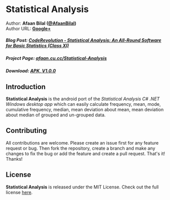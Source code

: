 Statistical Analysis
==============

Author: **Afaan Bilal ([@AfaanBilal](https://github.com/AfaanBilal))**   
Author URL: **[Google+](https://google.com/+AfaanBilal)**

##### Blog Post: [CodeRevolution - Statistical Analysis: An All-Round Software for Basic Statistics (Class XI)](http://www.coderevolution.tk/2015/05/statistical-analysis-all-round-software.html)
##### Project Page: [afaan.cu.cc/Statistical-Analysis](http://afaan.cu.cc/Statistical-Analysis)
##### Download: [APK, V1.0.0](http://afaan.cu.cc/Statistical-Analysis/Statistical-Analysis-1.0.0-APK.zip)

## Introduction
**Statistical Analysis** is the android port of the *Statistical Analysis C# .NET Windows desktop app* which can easily 
calculate frequency, mean, mode, cumulative frequency, median, mean deviation about mean, mean deviation about median of
grouped and un-grouped data. 

## Contributing
All contributions are welcome. Please create an issue first for any feature request
or bug. Then fork the repository, create a branch and make any changes to fix the bug 
or add the feature and create a pull request. That's it!
Thanks!

## License
**Statistical Analysis** is released under the MIT License.
Check out the full license [here](LICENSE).
